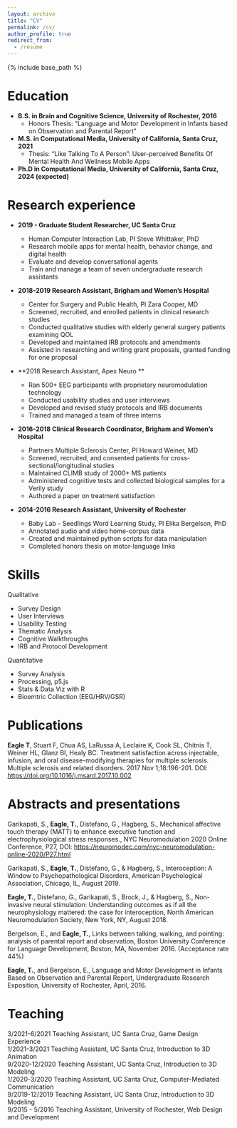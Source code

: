 ```yaml
---
layout: archive
title: "CV"
permalink: /cv/
author_profile: true
redirect_from:
  - /resume
---
```


{% include base_path %}

Education
======
* **B.S. in Brain and Cognitive Science, University of Rochester, 2016**
  * Honors Thesis: “Language and Motor Development in Infants based on Observation and Parental Report” 
* **M.S. in Computational Media, University of California, Santa Cruz, 2021**
  * Thesis: “Like Talking To A Person”: User-perceived Benefits Of Mental Health And Wellness Mobile Apps
* **Ph.D in Computational Media, University of California, Santa Cruz, 2024 (expected)**

Research experience
======
* **2019 - Graduate Student Researcher, UC Santa Cruz**
	* Human Computer Interaction Lab, PI Steve Whittaker, PhD
	* Research mobile apps for mental health, behavior change, and digital health
	* Evaluate and develop conversational agents
	* Train and manage a team of seven undergraduate research assistants

* **2018-2019 Research Assistant, Brigham and Women’s Hospital**	
	* Center for Surgery and Public Health, PI Zara Cooper, MD
	* Screened, recruited, and enrolled patients in clinical research studies
	* Conducted qualitative studies with elderly general surgery patients examining QOL
	* Developed and maintained IRB protocols and amendments
	* Assisted in researching and writing grant proposals, granted funding for one proposal
	
* **2018 Research Assistant, Apex Neuro	**
	* Ran 500+ EEG participants with proprietary neuromodulation technology
	* Conducted usability studies and user interviews
	* Developed and revised study protocols and IRB documents
	* Trained and managed a team of three interns
	
* **2016-2018 Clinical Research Coordinator, Brigham and Women’s Hospital**
	* Partners Multiple Sclerosis Center, PI Howard Weiner, MD
	* Screened, recruited, and consented patients for cross-sectional/longitudinal studies 
	* Maintained CLIMB study of 2000+ MS patients 
	* Administered cognitive tests and collected biological samples for a Verily study
	* Authored a paper on treatment satisfaction

* **2014-2016 Research Assistant, University of Rochester**
	* Baby Lab - Seedlings Word Learning Study, PI Elika Bergelson, PhD
	* Annotated audio and video home-corpus data
	* Created and maintained python scripts for data manipulation
	* Completed honors thesis on motor-language links
  
Skills
======
Qualitative
* Survey Design
* User Interviews
* Usability Testing
* Thematic Analysis
* Cognitive Walkthroughs
 * IRB and Protocol Development

Quantitative
* Survey Analysis
* Processing, p5.js
* Stats & Data Viz with R
* Bioemtric Collection (EEG/HRV/GSR)


Publications
======
**Eagle T**, Stuart F, Chua AS, LaRussa A, Leclaire K, Cook SL, Chitnis T, Weiner HL, Glanz BI, Healy BC. Treatment satisfaction across injectable, infusion, and oral disease-modifying therapies for multiple sclerosis. Multiple sclerosis and related disorders. 2017 Nov 1;18:196-201. DOI: https://doi.org/10.1016/j.msard.2017.10.002

Abstracts and presentations
======
Garikapati, S., **Eagle, T.**, Distefano, G., Hagberg, S., Mechanical affective touch therapy (MATT) to enhance executive function and electrophysiological stress responses., NYC Neuromodulation 2020 Online Conference, P27, DOI: https://neuromodec.com/nyc-neuromodulation-online-2020/P27.html

Garikapati, S., **Eagle, T.**, Distefano, G., & Hagberg, S., Interoception: A Window to Psychopathological Disorders, American Psychological Association, Chicago, IL, August 2019.

**Eagle, T.**, Distefano, G., Garikapati, S., Brock, J., & Hagberg, S., Non-invasive neural stimulation: Understanding outcomes as if all the neurophysiology mattered: the case for interoception, North American Neuromodulation Society, New York, NY, August 2018.

Bergelson, E., and **Eagle, T.**, Links between talking, walking, and pointing: analysis of parental report and observation, Boston University Conference for Language Development, Boston, MA, November 2016. (Acceptance rate 44%)

**Eagle, T.**, and Bergelson, E., Language and Motor Development in Infants Based on Observation and Parental Report, Undergraduate Research Exposition, University of Rochester, April, 2016.

Teaching
======
3/2021-6/2021	Teaching Assistant, UC Santa Cruz, Game Design Experience<br>
1/2021-3/2021	Teaching Assistant, UC Santa Cruz, Introduction to 3D Animation<br>
9/2020-12/2020	Teaching Assistant, UC Santa Cruz, Introduction to 3D Modeling<br>
1/2020-3/2020	Teaching Assistant, UC Santa Cruz, Computer-Mediated Communication<br>
9/2019-12/2019	Teaching Assistant, UC Santa Cruz, Introduction to 3D Modeling<br>
9/2015 - 5/2016	Teaching Assistant, University of Rochester, Web Design and Development
  
